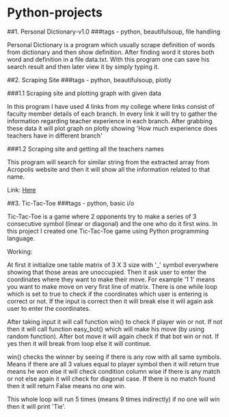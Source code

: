 # Python-projects

##1. Personal Dictionary-v1.0
###tags - python, beautifulsoup, file handling

Personal Dictionary is a program which usually scrape definition of words from dictionary and then show definition. After finding word it stores both word and definition in a file data.txt. With this program one can save his search result and then later view it by simply typing it.

##2. Scraping Site
###tags - python, beautifulsoup, plotly

###1.1 Scraping site and plotting graph with given data

In this program I have used 4 links from my college where links consist of faculty member details of each branch. 
In every link it will try to gather the information regarding teacher experience in each branch. After grabbing these data it will plot graph on plotly showing 'How much experience does teachers have in different branch'

###1.2 Scraping site and getting all the teachers names

This program will search for similar string from the extracted array from Acropolis website and then it will show all the information related to that name.

Link: [Here](https://plot.ly/~shashank-sharma/0/#plot)


##3. Tic-Tac-Toe
###tags - python, basic i/o

Tic-Tac-Toe is a game where 2 opponents try to make a series of 3 consecutive symbol (linear or diagonal) and the one who do it first wins.
In this project I created one Tic-Tac-Toe game using Python programming language. 

Working:

At first it initialize one table matrix of 3 X 3 size with '_' symbol everywhere showing that those areas are unoccupied. Then it ask user to enter the coordinates where they want to make their move.
For example '1 1' means you want to make move on very first line of matrix. There is one while loop which is set to true to check if the coordinates which user is entering is correct or not.
If the input is correct then it will break else it will again ask user to enter the coordinates.

After taking input it will call function win() to check if player win or not. If not then it will call function easy_bot() which will make his move (by using random function).
After bot move it will again check if that bot win or not. If yes then it will break from loop else it will continue.

win() checks the winner by seeing if there is any row with all same symbols. Means if there are all 3 values equal to player symbol then it will return true means he won else it will check condition 
column wise if there is any match or not else again it will check for diagonal case. If there is no match found then it will return False means no one win.

This whole loop will run 5 times (means 9 times indirectly) if no one will win then it will print 'Tie'.
